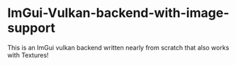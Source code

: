 # ImGui-Vulkan-backend-with-image-support
This is an ImGui vulkan backend written nearly from scratch that also works with Textures!
